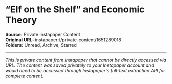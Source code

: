 # “Elf on the Shelf” and Economic Theory

**Source:** Private Instapaper Content  
**Original URL:** instapaper://private-content/1651289018  
**Folders:** Unread, Archive, Starred  

---

*This is private content from Instapaper that cannot be directly accessed via URL. The content was saved privately to your Instapaper account and would need to be accessed through Instapaper's full-text extraction API for complete content.*